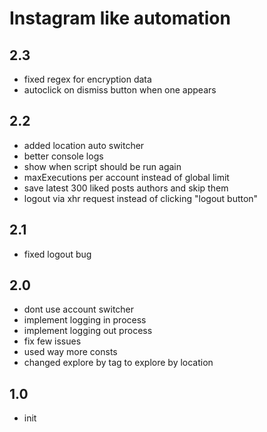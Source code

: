 # Instagram like automation

## 2.3
- fixed regex for encryption data
- autoclick on dismiss button when one appears

## 2.2
- added location auto switcher
- better console logs
- show when script should be run again
- maxExecutions per account instead of global limit
- save latest 300 liked posts authors and skip them
- logout via xhr request instead of clicking "logout button"

## 2.1
- fixed logout bug

## 2.0
- dont use account switcher
- implement logging in process
- implement logging out process
- fix few issues
- used way more consts
- changed explore by tag to explore by location

## 1.0
- init